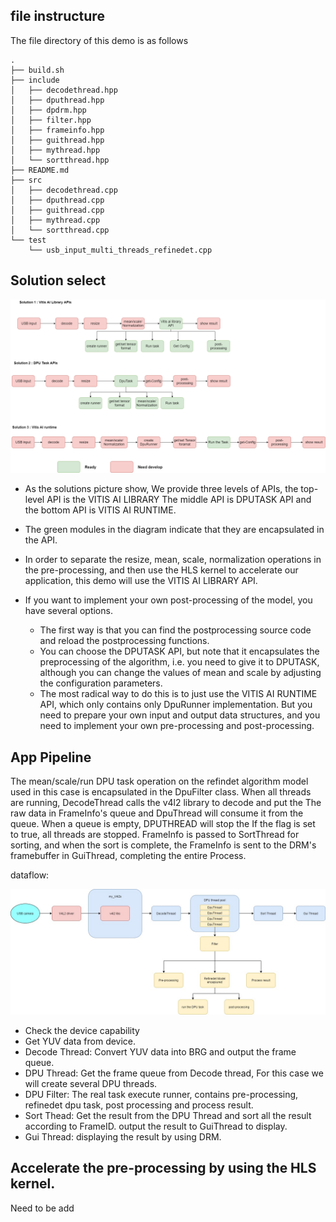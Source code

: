 ## file instructure
The file directory of this demo is as follows
```
.
├── build.sh
├── include
│   ├── decodethread.hpp
│   ├── dputhread.hpp
│   ├── dpdrm.hpp
│   ├── filter.hpp
│   ├── frameinfo.hpp
│   ├── guithread.hpp
│   ├── mythread.hpp
│   └── sortthread.hpp
├── README.md
├── src
│   ├── decodethread.cpp
│   ├── dputhread.cpp
│   ├── guithread.cpp
│   ├── mythread.cpp
│   └── sortthread.cpp
└── test
    └── usb_input_multi_threads_refinedet.cpp

```
## Solution select


![three solutions](images/Solution_candidate.png)



- As the solutions picture show, We provide three levels of APIs, the top-level API is the VITIS AI LIBRARY
The middle API is DPUTASK API and the bottom API is VITIS AI RUNTIME.  
- The green modules in the diagram indicate that they are encapsulated in the API. 

- In order to separate the resize, mean, scale, normalization operations in the pre-processing, and then use the HLS kernel to accelerate our application, this demo will use the VITIS AI LIBRARY API.

- If you want to implement your own post-processing of the model, you have several options.
    - The first way is that you can find the postprocessing source code and reload the postprocessing functions.
    - You can choose the DPUTASK API, but note that it encapsulates the preprocessing of the algorithm, i.e. you need to give it to DPUTASK, although you can change the values of mean and scale by adjusting the configuration parameters.
    - The most radical way to do this is to just use the VITIS AI RUNTIME API, which only contains only DpuRunner implementation. But you need to prepare your own input and output data structures, and you need to implement your own pre-processing and post-processing.

## App Pipeline
The mean/scale/run DPU task operation on the refindet algorithm model used in this case is encapsulated in the DpuFilter class.
When all threads are running, DecodeThread calls the v4l2 library to decode and put the The raw data in FrameInfo's queue and DpuThread will consume it from the queue. When a queue is empty, DPUTHREAD will stop the If the flag is set to true, all threads are stopped. FrameInfo is passed to SortThread for sorting, and when the sort is complete, the FrameInfo is sent to the DRM's framebuffer in GuiThread, completing the entire Process.



dataflow:

![data_flow](images/in_depth_demo_data_flow.jpg)


- Check the device capability
- Get YUV data from device.
- Decode Thread: Convert YUV data into BRG and output the frame queue.
- DPU Thread: Get the frame queue from Decode thread, For this case we will create several DPU threads.
- DPU Filter: The real task execute runner, contains pre-processing, refinedet dpu task, post processing and process result.
- Sort Thead: Get the result from the DPU Thread and sort all the result according to FrameID. output the result to GuiThread to display.
- Gui Thread: displaying the result by using DRM.

## Accelerate the pre-processing by using the HLS kernel.
Need to be add
